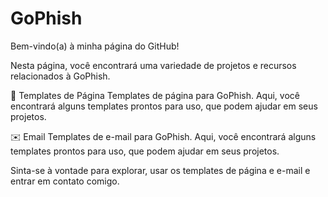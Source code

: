 # GoPhish

 Bem-vindo(a) à minha página do GitHub!

Nesta página, você encontrará uma variedade de projetos e recursos relacionados à GoPhish.

📃 Templates de Página
Templates de página para GoPhish. Aqui, você encontrará alguns templates prontos para uso, que podem ajudar em seus projetos.

✉️ Email
Templates de e-mail para GoPhish. Aqui, você encontrará alguns templates prontos para uso, que podem ajudar em seus projetos.

Sinta-se à vontade para explorar, usar os templates de página e e-mail e entrar em contato comigo.

